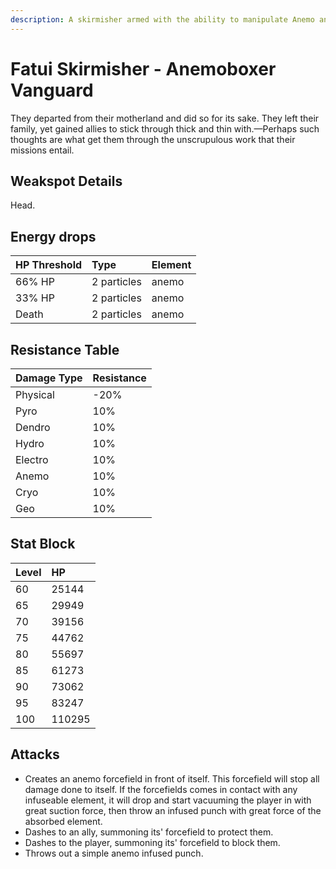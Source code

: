 ```yaml
---
description: A skirmisher armed with the ability to manipulate Anemo and heal their comrades..
---
```


# Fatui Skirmisher - Anemoboxer Vanguard

They departed from their motherland and did so for its sake. They left their family, yet gained allies to stick through thick and thin with.—Perhaps such thoughts are what get them through the unscrupulous work that their missions entail.

## Weakspot Details

Head.

## Energy drops

| HP Threshold | Type        | Element |
| :----------- | :---------- | :------ |
| 66% HP       | 2 particles | anemo   |
| 33% HP       | 2 particles | anemo   |
| Death        | 2 particles | anemo   |

## Resistance Table

| Damage Type | Resistance |
| :---------- | :--------- |
| Physical    | -20%       |
| Pyro        | 10%        |
| Dendro      | 10%        |
| Hydro       | 10%        |
| Electro     | 10%        |
| Anemo       | 10%        |
| Cryo        | 10%        |
| Geo         | 10%        |

## Stat Block

| Level | HP     |
| :---- | :----- |
| 60    | 25144  |
| 65    | 29949  |
| 70    | 39156  |
| 75    | 44762  |
| 80    | 55697  |
| 85    | 61273  |
| 90    | 73062  |
| 95    | 83247  |
| 100   | 110295 |

## Attacks

* Creates an anemo forcefield in front of itself. This forcefield will stop all damage done to itself. If the forcefields comes in contact with any infuseable element, it will drop and start vacuuming the player in with great suction force, then throw an infused punch with great force of the absorbed element.
* Dashes to an ally, summoning its' forcefield to protect them.
* Dashes to the player, summoning its' forcefield to block them.
* Throws out a simple anemo infused punch.
